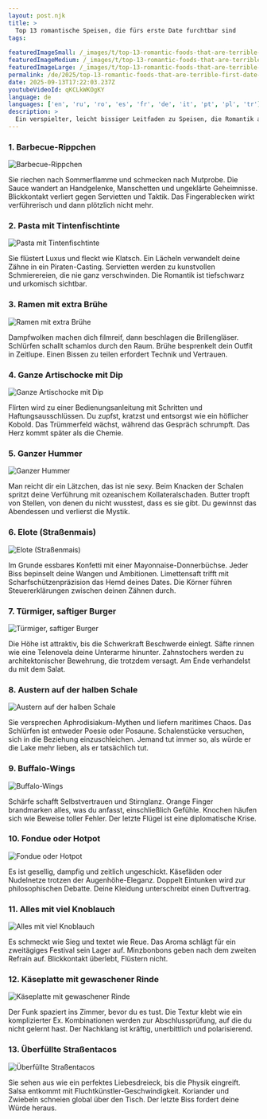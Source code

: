 ```yaml
---
layout: post.njk
title: >
  Top 13 romantische Speisen, die fürs erste Date furchtbar sind
tags:
  
featuredImageSmall: /_images/t/top-13-romantic-foods-that-are-terrible-first-date-choices-cover-de-small.webp
featuredImageMedium: /_images/t/top-13-romantic-foods-that-are-terrible-first-date-choices-cover-de-medium.webp
featuredImageLarge: /_images/t/top-13-romantic-foods-that-are-terrible-first-date-choices-cover-de-large.webp
permalink: /de/2025/top-13-romantic-foods-that-are-terrible-first-date-choices.html
date: 2025-09-13T17:22:03.237Z
youtubeVideoId: qKCLkWKOgKY
language: de
languages: ['en', 'ru', 'ro', 'es', 'fr', 'de', 'it', 'pt', 'pl', 'tr']
description: >
  Ein verspielter, leicht bissiger Leitfaden zu Speisen, die Romantik ausstrahlen und gleichzeitig das erste Date mit Sauce, Dampf und Ritualen überfallen. Jedes Gericht ist köstlich, fotogen und gesellschaftlich tückisch. Erwarte Widersprüche, kleines Chaos und endlos neu erzählte Geschichten. Auf eigene Gefahr — oder weil Risiko zur Flirterei dazugehört.
---
```


### 1. Barbecue-Rippchen

![Barbecue-Rippchen](/_images/9/923039e906c3ae158af0755143268dbb-medium.webp)

Sie riechen nach Sommerflamme und schmecken nach Mutprobe. Die Sauce wandert an Handgelenke, Manschetten und ungeklärte Geheimnisse. Blickkontakt verliert gegen Servietten und Taktik. Das Fingerablecken wirkt verführerisch und dann plötzlich nicht mehr.

### 2. Pasta mit Tintenfischtinte

![Pasta mit Tintenfischtinte](/_images/0/0e132e9e659ea224f6c82c5ccd8b4f88-medium.webp)

Sie flüstert Luxus und fleckt wie Klatsch. Ein Lächeln verwandelt deine Zähne in ein Piraten-Casting. Servietten werden zu kunstvollen Schmierereien, die nie ganz verschwinden. Die Romantik ist tiefschwarz und urkomisch sichtbar.

### 3. Ramen mit extra Brühe

![Ramen mit extra Brühe](/_images/5/5b9a4eaec1533378c685edf521b718bb-medium.webp)

Dampfwolken machen dich filmreif, dann beschlagen die Brillengläser. Schlürfen schallt schamlos durch den Raum. Brühe besprenkelt dein Outfit in Zeitlupe. Einen Bissen zu teilen erfordert Technik und Vertrauen.

### 4. Ganze Artischocke mit Dip

![Ganze Artischocke mit Dip](/_images/7/799f22f90659ee07b52fa4d2484a5662-medium.webp)

Flirten wird zu einer Bedienungsanleitung mit Schritten und Haftungsausschlüssen. Du zupfst, kratzst und entsorgst wie ein höflicher Kobold. Das Trümmerfeld wächst, während das Gespräch schrumpft. Das Herz kommt später als die Chemie.

### 5. Ganzer Hummer

![Ganzer Hummer](/_images/9/9fda0011a2fa0dd1b603be8611b73791-medium.webp)

Man reicht dir ein Lätzchen, das ist nie sexy. Beim Knacken der Schalen spritzt deine Verführung mit ozeanischem Kollateralschaden. Butter tropft von Stellen, von denen du nicht wusstest, dass es sie gibt. Du gewinnst das Abendessen und verlierst die Mystik.

### 6. Elote (Straßenmais)

![Elote (Straßenmais)](/_images/4/4f242e36a585d3d6612b277244c83bc8-medium.webp)

Im Grunde essbares Konfetti mit einer Mayonnaise-Donnerbüchse. Jeder Biss bepinselt deine Wangen und Ambitionen. Limettensaft trifft mit Scharfschützenpräzision das Hemd deines Dates. Die Körner führen Steuererklärungen zwischen deinen Zähnen durch.

### 7. Türmiger, saftiger Burger

![Türmiger, saftiger Burger](/_images/8/8e25d42f1c231c5412d5bf345318e18e-medium.webp)

Die Höhe ist attraktiv, bis die Schwerkraft Beschwerde einlegt. Säfte rinnen wie eine Telenovela deine Unterarme hinunter. Zahnstochers werden zu architektonischer Bewehrung, die trotzdem versagt. Am Ende verhandelst du mit dem Salat.

### 8. Austern auf der halben Schale

![Austern auf der halben Schale](/_images/1/19ff37cbaca299c01fdf63e3ec7bb9f7-medium.webp)

Sie versprechen Aphrodisiakum-Mythen und liefern maritimes Chaos. Das Schlürfen ist entweder Poesie oder Posaune. Schalenstücke versuchen, sich in die Beziehung einzuschleichen. Jemand tut immer so, als würde er die Lake mehr lieben, als er tatsächlich tut.

### 9. Buffalo-Wings

![Buffalo-Wings](/_images/d/d1caa75acc37d304d20a57a965cd5c31-medium.webp)

Schärfe schafft Selbstvertrauen und Stirnglanz. Orange Finger brandmarken alles, was du anfasst, einschließlich Gefühle. Knochen häufen sich wie Beweise toller Fehler. Der letzte Flügel ist eine diplomatische Krise.

### 10. Fondue oder Hotpot

![Fondue oder Hotpot](/_images/2/2d8361ea70f43ec2e1a189b5410ca737-medium.webp)

Es ist gesellig, dampfig und zeitlich ungeschickt. Käsefäden oder Nudelnetze trotzen der Augenhöhe-Eleganz. Doppelt Eintunken wird zur philosophischen Debatte. Deine Kleidung unterschreibt einen Duftvertrag.

### 11. Alles mit viel Knoblauch

![Alles mit viel Knoblauch](/_images/2/2f16e82773ac8d7ea6c422efb9585613-medium.webp)

Es schmeckt wie Sieg und textet wie Reue. Das Aroma schlägt für ein zweitägiges Festival sein Lager auf. Minzbonbons geben nach dem zweiten Refrain auf. Blickkontakt überlebt, Flüstern nicht.

### 12. Käseplatte mit gewaschener Rinde

![Käseplatte mit gewaschener Rinde](/_images/1/151d32cee62ca3a66b7e61ab8a16a1cc-medium.webp)

Der Funk spaziert ins Zimmer, bevor du es tust. Die Textur klebt wie ein komplizierter Ex. Kombinationen werden zur Abschlussprüfung, auf die du nicht gelernt hast. Der Nachklang ist kräftig, unerbittlich und polarisierend.

### 13. Überfüllte Straßentacos

![Überfüllte Straßentacos](/_images/b/b53515d1b844dd25eadf0bcc52cacd29-medium.webp)

Sie sehen aus wie ein perfektes Liebesdreieck, bis die Physik eingreift. Salsa entkommt mit Fluchtkünstler-Geschwindigkeit. Koriander und Zwiebeln schneien global über den Tisch. Der letzte Biss fordert deine Würde heraus.

